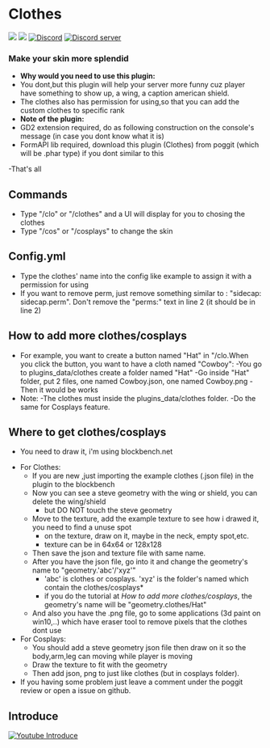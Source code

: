 # Clothes
[![](https://poggit.pmmp.io/shield.state/Clothes)](https://poggit.pmmp.io/p/Clothes)
[![](https://poggit.pmmp.io/shield.dl.total/Clothes)](https://poggit.pmmp.io/p/Clothes)
[![Discord](https://img.shields.io/badge/chat-on+discord-7289da.svg)](https://discord.gg/5CpFadd)
<a href="https://discord.gg/5CpFadd"><img src="https://discordapp.com/api/guilds/472786873492832256/embed.png" alt="Discord server"/></a>
### Make your skin more splendid
- **Why would you need to use this plugin:**
 - You dont,but this plugin will help your server more funny cuz player have something to show up, a wing, a caption american shield.
 - The clothes also has permission for using,so that you can add the custom clothes to specific rank   
- **Note of the plugin:**
 - GD2 extension required, do as following construction on the console's message (in case you dont know what it is)
 - FormAPI lib required, download this plugin (Clothes) from poggit (which will be .phar type) if you dont similar to this
 
 -That's all
## **Commands**
 - Type "/clo" or "/clothes" and a UI will display for you to chosing the clothes
 - Type "/cos" or "/cosplays" to change the skin
## **Config.yml**
 - Type the clothes' name into the config like example to assign it with a permission for using
 - If you want to remove perm, just remove something similar to : "sidecap: sidecap.perm".
   Don't remove the "perms:" text in line 2 (it should be in line 2)

## **How to add more clothes/cosplays**
 + For example, you want to create a button named "Hat" in "/clo.When you click the button, you want to have a cloth named "Cowboy":
   -You go to plugins_data/clothes create a folder named "Hat"
   -Go inside "Hat" folder, put 2 files, one named Cowboy.json, one named Cowboy.png
   -Then it would be works
 + Note:
   -The clothes must inside the plugins_data/clothes folder.
   -Do the same for Cosplays feature.
 ## **Where to get clothes/cosplays**
 - You need to draw it, i'm using blockbench.net
 + For Clothes:
   - If you are new ,just importing the example clothes (.json file) in the plugin to the blockbench
   - Now you can see a steve geometry with the wing or shield, you can delete the wing/shield
     - but DO NOT touch the steve geometry
   - Move to the texture, add the example texture to see how i drawed it, you need to find a unuse spot
     - on the texture, draw on it, maybe in the neck, empty spot,etc.
	 - texture can be in 64x64 or 128x128
   - Then save the json and texture file with same name.
   - After you have the json file, go into it and change the geometry's name to "geometry.'abc'/'xyz'"
     - 'abc' is clothes or cosplays. 'xyz' is the folder's named which contain the clothes/cosplays*
	 - if you do the tutorial at *How to add more clothes/cosplays*, the geometry's name will be "geometry.clothes/Hat"
   - And also you have the .png file, go to some applications (3d paint on win10,..) which have eraser tool to remove pixels that the clothes dont use
 + For Cosplays:
   - You should add a steve geometry json file then draw on it so the body,arm,leg can moving while player is moving 
   - Draw the texture to fit with the geometry
   - Then add json, png to just like clothes (but in cosplays folder).
 + If you having some problem just leave a comment under the poggit review or open a issue on github.
 ## **Introduce**
 [![Youtube Introduce](https://img.youtube.com/vi/ZGMaG80Wi3g/0.jpg)](https://www.youtube.com/watch?v=ZGMaG80Wi3g)
